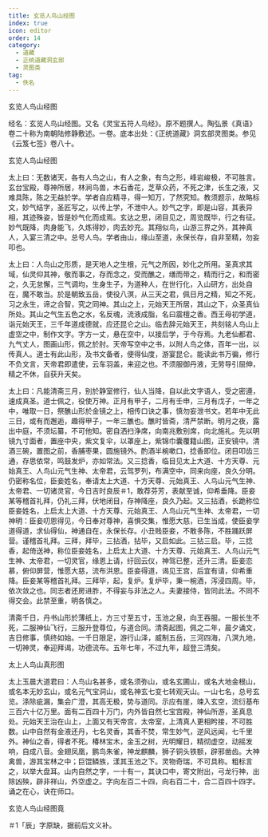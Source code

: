 ```yaml
---
title: 玄览人鸟山经图
index: true
icon: editor
order: 14
category:
  - 道藏
  - 正统道藏洞玄部
  - 灵图类
tag:
  - 佚名
---
```


玄览人鸟山经图  

经名：玄览人鸟山经图。又名《灵宝五符人鸟经》。原不题撰人。陶弘景《真语》卷二十称为南朝陆修静敷述。一卷。底本出处：《正统道藏》洞玄部灵图类。参见《云笈七签》卷八十。  

玄览人鸟山经图  

太上曰：无数诸天，各有人鸟之山，有人之象，有鸟之形，峰岩峻极，不可胜言。玄台宝殿，尊神所居，林涧鸟兽，木石香花，芝草众药，不死之津，长生之液，又难具陈，陈之无益於学。学者自应精寻，得一知万，了然究知。教须题示，故略标文，妙气结字，圣匠写之，以传上学，不泄中人。妙气之字，即是山容，其表异相，其迹殊姿，皆是妙气化而成焉。玄达之思，闭目见之，周览既毕，行之有征。妙气既降，肉身能飞，久炼得妙，肉去妙充。其翔似鸟，山游三界之外，其神真人，入宴三清之中。总号人鸟。学者由山，缘山至道，永保长存，自非至精，勿妄叩也。  

太上曰：人鸟山之形质，是天地人之生根，元气之所因，妙化之所用。圣真求其域，仙灵仰其神，敬而事之，存而念之，受而醮之，缮而带之，精而行之，和而密之，久无怠懈，三气调均，生身生子，为道种人，在世行化，入山研方，出处自在，魔不敢当。於是朝致五岳，使役八溟，从三天之君，佩日月之精，知之不死，习之永生，谛之合智，究之同神。其山之上，元始天王所居，其山之下，众圣真仙所处。其山之气生五色之水，名反魂，流液成脂，名曰震檀之香。西王母初学道，诣元始天王，三千年道成德就，应还昆仑之山。临去辞元始天王，共刻铭人鸟山上虚空之中，制作文字。字方一丈，悬在空中，以接后学，于今存焉。九老仙都君、九气丈人，图画山形，佩之於肘。天帝写空中之书，以附人鸟之体，百年一出，以传真人。道士有此山形，及书文备者，便得仙度，游宴昆仑。能读此书万徧，修行不负文言，天帝君即遣使，云车羽盖，来迎之也。不须服御丹液，无劳导引屈伸，精之不休，自获升天矣。  

太上曰：凡能清斋三月，别於静室修行，仙人当降，自以此文字语人，受之密遵，速成真圣。道士佩之，役使万神。正月有甲子，二月有壬申，三月有戊子，一年之中，唯取一日，祭醮山形於金镜之上，相传口诀之事，慎勿妄泄书文。若年中无此三日，或有而邂逅，趣得甲子，一年三醮也。醮时皆斋，清严禁断。明月之夜，露出中庭，不须坛纂，不可他知。密自洒扫浄席，向南兆敷别席，向北施礼。先以明镜九寸面者，置座中央，紫文复伞，以罩座上，紫锦巾囊覆籍山图，正安镜中。清酒三碗，置图之前，香脯枣果，圆施镜外。酌酒半椀嗽口，捻香即位。闭目叩齿三通，存思依常，鸣鼓发炉，亦如常法。又三捻香，临目见太上大道、十方天尊、元始真王、人鸟山元气生神、太帝君，云驾罗列，布满空中，同来向座，良久分明。仍密称名位，臣妾姓名，奉请太上大道、十方天尊、元始真王、人鸟山元气生神、太帝君、一切诸灵官，今日吉时良辰＃1，敢荐芬芳，表献至诚，仰希垂降。臣妾某等稽首礼拜，仍礼三拜，伏地闭目，存神降座，良久乃起。又三拈酒，长跪称位臣妾姓名，上启太上大道、十方天尊、元始真王、人鸟山元气生神、太帝君，一切神明：臣妾叨恩得见，今日奉对尊神，喜惧交集，惟愿大慈，已生当成，使臣妾学道得道，求仙得仙，神通自在，永保长存。小丑贱臣妾，不敢多陈，不胜踊跃屏营。谨稽首礼拜。三拜，拜毕，三拈酒，拈毕，又启如此。三拈三启。毕，三捻香，起倚送神，称位臣妾姓名，上启太上大道、十方天尊、元始真王、人鸟山元气生神、太帝君，一切灵官，缘恩上请，纡回云仪，神驾已整，还升三清。臣妾恋慕，俯仰屏营，惟愿大慈，流布洪恩。臣妾得道，谒见王宫，后宜有请，仰希重降。臣妾某等稽首礼拜。三拜毕，起，复炉。复炉毕，秉一椀酒，泻浸四周。毕，依次敛之也。同志者还房进胙，不得妄与非法之人。夫妻接侍，皆同此法。不同不得交会。此禁至重，明各慎之。  

清斋千日，丹书山形於薄纸上，方三寸至五寸，玉池之泉，向王吞服。一服长生不死，二服神仙飞行，三服升登尊位，与道合同。清斋起图，佩之二年，晨夕诵文，吉日修事，慎终如始。一千日限足，游行山泽，威制五岳，三河四海，八溟九地，一切神灵，奉迎拜谒，功德流布。五年七年，不过九年，超登三清矣。  

太上人鸟山真形图  

太上玉晨大道君曰：人鸟山名甚多，或名须弥山，或名玄圃山，或名大地金根山，或名本无妙玄山，或名元气宝洞山，或名神玄七变七转观天山。一山七名，总号玄览。涤除疵漏，集会广澄，其高无极，势与道同。示应有崖，竦入玄空，流衍基布三百六十亿万里。面有二百四十万门，内外皆自然七宝宫殿，神仙所游，圣真息处。元始天王治在山上，上面又有天帝宫，太帝室，上清真人更相盻接，不可胜数。山中自然有金液还丹，七名灵香，其香不焚，常生妙气，逆风远闻，七千里外。神仙之香，得者不死。椿林宝木，金玉之树，光明耀日，精彻虚空，动摇发响，自成八音。金翅凤凰，鹏鸟朱雀，神龙麒麟，狮子铜头铁额，辟邪凿齿。大神禽兽，游其宝林之中；巨馄鳞族，漾其玉池之下。灵物奇瑞，不可具称。粗标言之，以举大盘耳。山内自然之字，一十有一，其诀口中，寄文附出，弓龙行神，出除凶殃，辟非祥山，外空虚之。字向左百二十四，向右百二十，合二百四十四字。诵之在心，诀在师口。  

玄览人鸟山经图竟  

＃1「辰」字原缺，据前后文义补。  

